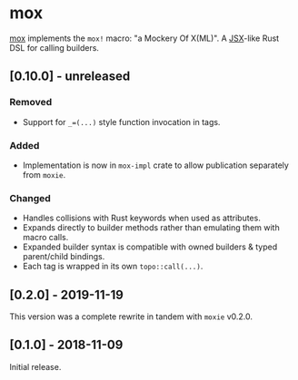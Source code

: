 # mox

[mox] implements the `mox!` macro: "a Mockery Of X(ML)". A [JSX]-like Rust DSL for calling builders.

[mox]: https://docs.rs/moxie
[JSX]: https://reactjs.org/docs/introducing-jsx.html

<!-- categories: Added, Removed, Changed, Deprecated, Fixed, Security -->

## [0.10.0] - unreleased

### Removed

- Support for `_=(...)` style function invocation in tags.

### Added

- Implementation is now in `mox-impl` crate to allow publication separately from `moxie`.

### Changed

- Handles collisions with Rust keywords when used as attributes.
- Expands directly to builder methods rather than emulating them with macro calls.
- Expanded builder syntax is compatible with owned builders & typed parent/child bindings.
- Each tag is wrapped in its own `topo::call(...)`.

## [0.2.0] - 2019-11-19

This version was a complete rewrite in tandem with `moxie` v0.2.0.

## [0.1.0] - 2018-11-09

Initial release.
